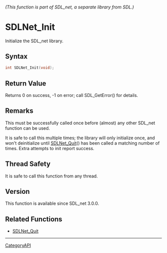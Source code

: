 ###### (This function is part of SDL_net, a separate library from SDL.)
# SDLNet_Init

Initialize the SDL_net library.

## Syntax

```c
int SDLNet_Init(void);

```

## Return Value

Returns 0 on success, -1 on error; call SDL_GetError() for details.

## Remarks

This must be successfully called once before (almost) any other SDL_net
function can be used.

It is safe to call this multiple times; the library will only initialize
once, and won't deinitialize until [SDLNet_Quit](SDLNet_Quit)() has been
called a matching number of times. Extra attempts to init report success.

## Thread Safety

It is safe to call this function from any thread.

## Version

This function is available since SDL_net 3.0.0.

## Related Functions

* [SDLNet_Quit](SDLNet_Quit)

----
[CategoryAPI](CategoryAPI)

